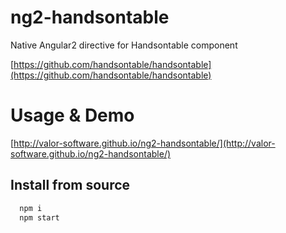 # ng2-handsontable

Native Angular2 directive for Handsontable component

[https://github.com/handsontable/handsontable](https://github.com/handsontable/handsontable)

# Usage & Demo
[http://valor-software.github.io/ng2-handsontable/](http://valor-software.github.io/ng2-handsontable/)

## Install from source

```bash
  npm i
  npm start
```

